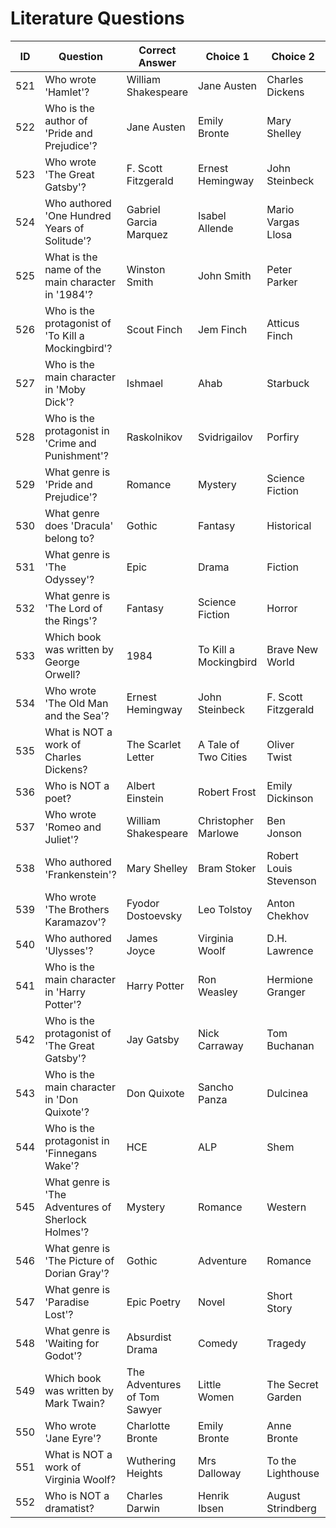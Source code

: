# Literature Questions

| ID | Question | Correct Answer | Choice 1 | Choice 2 | Choice 3 | Difficulty | Knowledge Category | Topic Focus |
|----|----------|---------------|-----------|-----------|-----------|------------|-------------------|-------------|
| 521 | Who wrote 'Hamlet'? | William Shakespeare | Jane Austen | Charles Dickens | George Orwell | 0 | Literature | Authors & Literature |
| 522 | Who is the author of 'Pride and Prejudice'? | Jane Austen | Emily Bronte | Mary Shelley | Virginia Woolf | 1 | Literature | Authors & Literature |
| 523 | Who wrote 'The Great Gatsby'? | F. Scott Fitzgerald | Ernest Hemingway | John Steinbeck | Mark Twain | 2 | Literature | Authors & Literature |
| 524 | Who authored 'One Hundred Years of Solitude'? | Gabriel Garcia Marquez | Isabel Allende | Mario Vargas Llosa | Julio Cortazar | 3 | Literature | Authors & Literature |
| 525 | What is the name of the main character in '1984'? | Winston Smith | John Smith | Peter Parker | Big Brother | 0 | Literature | Literary Characters |
| 526 | Who is the protagonist of 'To Kill a Mockingbird'? | Scout Finch | Jem Finch | Atticus Finch | Dill Harris | 1 | Literature | Literary Characters |
| 527 | Who is the main character in 'Moby Dick'? | Ishmael | Ahab | Starbuck | Queequeg | 2 | Literature | Literary Characters |
| 528 | Who is the protagonist in 'Crime and Punishment'? | Raskolnikov | Svidrigailov | Porfiry | Razumikhin | 3 | Literature | Literary Characters |
| 529 | What genre is 'Pride and Prejudice'? | Romance | Mystery | Science Fiction | Horror | 0 | Literature | Genres |
| 530 | What genre does 'Dracula' belong to? | Gothic | Fantasy | Historical | Romance | 1 | Literature | Genres |
| 531 | What genre is 'The Odyssey'? | Epic | Drama | Fiction | Biography | 2 | Literature | Genres |
| 532 | What genre is 'The Lord of the Rings'? | Fantasy | Science Fiction | Horror | Mystery | 3 | Literature | Genres |
| 533 | Which book was written by George Orwell? | 1984 | To Kill a Mockingbird | Brave New World | The Catcher in the Rye | 0 | Literature | Authors & Works |
| 534 | Who wrote 'The Old Man and the Sea'? | Ernest Hemingway | John Steinbeck | F. Scott Fitzgerald | Jack London | 1 | Literature | Authors & Works |
| 535 | What is NOT a work of Charles Dickens? | The Scarlet Letter | A Tale of Two Cities | Oliver Twist | David Copperfield | 2 | Literature | Authors & Works |
| 536 | Who is NOT a poet? | Albert Einstein | Robert Frost | Emily Dickinson | T.S. Eliot | 3 | Literature | Authors & Works |
| 537 | Who wrote 'Romeo and Juliet'? | William Shakespeare | Christopher Marlowe | Ben Jonson | Thomas Kyd | 0 | Literature | Authors & Literature |
| 538 | Who authored 'Frankenstein'? | Mary Shelley | Bram Stoker | Robert Louis Stevenson | Oscar Wilde | 1 | Literature | Authors & Literature |
| 539 | Who wrote 'The Brothers Karamazov'? | Fyodor Dostoevsky | Leo Tolstoy | Anton Chekhov | Ivan Turgenev | 2 | Literature | Authors & Literature |
| 540 | Who authored 'Ulysses'? | James Joyce | Virginia Woolf | D.H. Lawrence | Marcel Proust | 3 | Literature | Authors & Literature |
| 541 | Who is the main character in 'Harry Potter'? | Harry Potter | Ron Weasley | Hermione Granger | Draco Malfoy | 0 | Literature | Literary Characters |
| 542 | Who is the protagonist of 'The Great Gatsby'? | Jay Gatsby | Nick Carraway | Tom Buchanan | Jordan Baker | 1 | Literature | Literary Characters |
| 543 | Who is the main character in 'Don Quixote'? | Don Quixote | Sancho Panza | Dulcinea | Rocinante | 2 | Literature | Literary Characters |
| 544 | Who is the protagonist in 'Finnegans Wake'? | HCE | ALP | Shem | Shaun | 3 | Literature | Literary Characters |
| 545 | What genre is 'The Adventures of Sherlock Holmes'? | Mystery | Romance | Western | Comedy | 0 | Literature | Genres |
| 546 | What genre is 'The Picture of Dorian Gray'? | Gothic | Adventure | Romance | Tragedy | 1 | Literature | Genres |
| 547 | What genre is 'Paradise Lost'? | Epic Poetry | Novel | Short Story | Drama | 2 | Literature | Genres |
| 548 | What genre is 'Waiting for Godot'? | Absurdist Drama | Comedy | Tragedy | Musical | 3 | Literature | Genres |
| 549 | Which book was written by Mark Twain? | The Adventures of Tom Sawyer | Little Women | The Secret Garden | Anne of Green Gables | 0 | Literature | Authors & Works |
| 550 | Who wrote 'Jane Eyre'? | Charlotte Bronte | Emily Bronte | Anne Bronte | George Eliot | 1 | Literature | Authors & Works |
| 551 | What is NOT a work of Virginia Woolf? | Wuthering Heights | Mrs Dalloway | To the Lighthouse | Orlando | 2 | Literature | Authors & Works |
| 552 | Who is NOT a dramatist? | Charles Darwin | Henrik Ibsen | August Strindberg | Tennessee Williams | 3 | Literature | Authors & Works |
